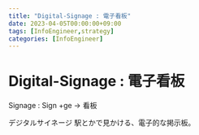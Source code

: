 ```yaml
---
title: "Digital-Signage : 電子看板"
date: 2023-04-05T00:00:00+09:00
tags: [InfoEngineer,strategy]
categories: [InfoEngineer]
---
```

# Digital-Signage : 電子看板

Signage : Sign +ge -> 看板

デジタルサイネージ
駅とかで見かける、電子的な掲示板。


